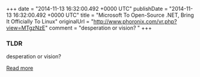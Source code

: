 +++
date = "2014-11-13 16:32:00.492 +0000 UTC"
publishDate = "2014-11-13 16:32:00.492 +0000 UTC"
title = "Microsoft To Open-Source .NET, Bring It Officially To Linux"
originalUrl = "http://www.phoronix.com/vr.php?view=MTgzNzE"
comment = "desperation or vision? "
+++

### TLDR

desperation or vision? 

[Read more](http://www.phoronix.com/vr.php?view=MTgzNzE)
